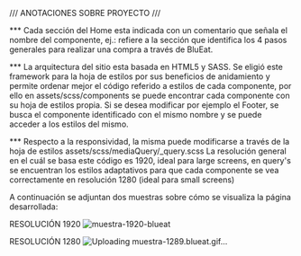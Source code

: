 /// ANOTACIONES SOBRE PROYECTO ///

\*\*\* Cada sección del Home esta indicada con un comentario que señala el nombre del componente,
ej.: <!--------- como comprar ------------> refiere a la sección que identifica los 4 pasos generales para realizar una compra a través de BluEat.

\*\*\* La arquitectura del sitio esta basada en HTML5 y SASS. Se eligió este framework para la hoja de estilos por sus beneficios de anidamiento y permite ordenar mejor el código referido a estilos de cada componente, por ello en assets/scss/components se puede encontrar cada componente con su hoja de estilos propia. Si se desea modificar por ejemplo el Footer, se busca el componente identificado con el mismo nombre y se puede acceder a los estilos del mismo.

\*\*\* Respecto a la responsividad, la misma puede modificarse a través de la hoja de estilos assets/scss/mediaQuery/\_query.scss
La resolución general en el cuál se basa este código es 1920, ideal para large screens, en query's se encuentran los estilos adaptativos para que cada componente se vea correctamente en resolución 1280 (ideal para small screens)

A continuación se adjuntan dos muestras sobre cómo se visualiza la página desarrollada:

RESOLUCIÓN 1920
![muestra-1920-blueat](https://user-images.githubusercontent.com/79757893/131261354-c738ba00-6b71-4ce0-ae6f-d731fb8463b5.gif)

RESOLUCIÓN 1280
![Uploading muestra-1289.blueat.gif…]()
